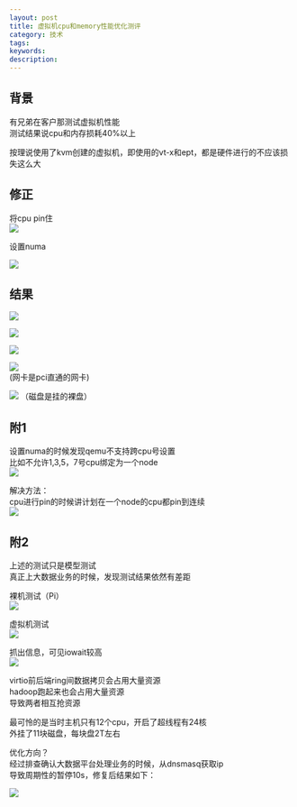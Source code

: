```yaml
---
layout: post
title: 虚拟机cpu和memory性能优化测评
category: 技术
tags: 
keywords: 
description: 
---
```


## 背景 ##

有兄弟在客户那测试虚拟机性能  
测试结果说cpu和内存损耗40%以上  

按理说使用了kvm创建的虚拟机，即使用的vt-x和ept，都是硬件进行的不应该损失这么大  

## 修正 ##

将cpu pin住  
![](http://i.imgur.com/jSmJBKu.png)

设置numa

![](http://i.imgur.com/wi2ecdH.png)


## 结果 ##

![](http://i.imgur.com/nmFwpVH.png)  

![](http://i.imgur.com/csG07A6.png)  

![](http://i.imgur.com/XF64Fx1.png)  

![](http://i.imgur.com/VG0fToA.png)  
(网卡是pci直通的网卡)  

![](http://i.imgur.com/nLzgDVB.png)
（磁盘是挂的裸盘）


## 附1 ##

设置numa的时候发现qemu不支持跨cpu号设置  
比如不允许1,3,5，7号cpu绑定为一个node  
![](http://i.imgur.com/zEMXYil.jpg)  

解决方法：  
cpu进行pin的时候讲计划在一个node的cpu都pin到连续  
![](http://i.imgur.com/vbiHnqO.jpg)

## 附2 ##

上述的测试只是模型测试  
真正上大数据业务的时候，发现测试结果依然有差距  

裸机测试（Pi）  
![](http://i.imgur.com/KNeYb1A.png)  

虚拟机测试  
![](http://i.imgur.com/ge71cjV.png)  

抓出信息，可见iowait较高  
![](http://i.imgur.com/xSLRXV1.png)  

virtio前后端ring间数据拷贝会占用大量资源  
hadoop跑起来也会占用大量资源  
导致两者相互抢资源  

最可怜的是当时主机只有12个cpu，开启了超线程有24核  
外挂了11块磁盘，每块盘2T左右  


优化方向？  
经过排查确认大数据平台处理业务的时候，从dnsmasq获取ip  
导致周期性的暂停10s，修复后结果如下：  

![](http://i.imgur.com/p2elaKd.png)  
